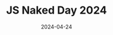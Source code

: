 ---
title: JS Naked Day 2024
description: Archive of participants for the JS Naked Day 2024 event
url: https://js-naked-day.org/2024
date: 2024-04-24
rss: true
---